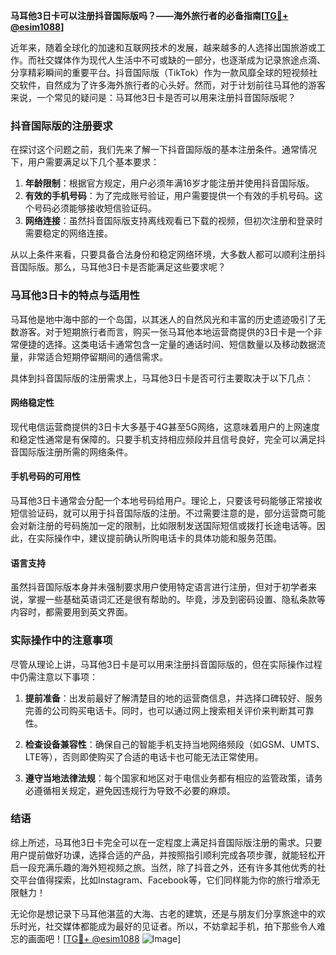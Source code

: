 **马耳他3日卡可以注册抖音国际版吗？——海外旅行者的必备指南[[TG💪+ @esim1088](https://t.me/s/esim1088)]**

近年来，随着全球化的加速和互联网技术的发展，越来越多的人选择出国旅游或工作。而社交媒体作为现代人生活中不可或缺的一部分，也逐渐成为记录旅途点滴、分享精彩瞬间的重要平台。抖音国际版（TikTok）作为一款风靡全球的短视频社交软件，自然成为了许多海外旅行者的心头好。然而，对于计划前往马耳他的游客来说，一个常见的疑问是：马耳他3日卡是否可以用来注册抖音国际版呢？

### 抖音国际版的注册要求

在探讨这个问题之前，我们先来了解一下抖音国际版的基本注册条件。通常情况下，用户需要满足以下几个基本要求：

1. **年龄限制**：根据官方规定，用户必须年满16岁才能注册并使用抖音国际版。
2. **有效的手机号码**：为了完成账号验证，用户需要提供一个有效的手机号码。这个号码必须能够接收短信验证码。
3. **网络连接**：虽然抖音国际版支持离线观看已下载的视频，但初次注册和登录时需要稳定的网络连接。

从以上条件来看，只要具备合法身份和稳定网络环境，大多数人都可以顺利注册抖音国际版。那么，马耳他3日卡是否能满足这些要求呢？

### 马耳他3日卡的特点与适用性

马耳他是地中海中部的一个岛国，以其迷人的自然风光和丰富的历史遗迹吸引了无数游客。对于短期旅行者而言，购买一张马耳他本地运营商提供的3日卡是一个非常便捷的选择。这类电话卡通常包含一定量的通话时间、短信数量以及移动数据流量，非常适合短期停留期间的通信需求。

具体到抖音国际版的注册需求上，马耳他3日卡是否可行主要取决于以下几点：

#### 网络稳定性

现代电信运营商提供的3日卡大多基于4G甚至5G网络，这意味着用户的上网速度和稳定性通常是有保障的。只要手机支持相应频段并且信号良好，完全可以满足抖音国际版注册所需的网络条件。

#### 手机号码的可用性

马耳他3日卡通常会分配一个本地号码给用户。理论上，只要该号码能够正常接收短信验证码，就可以用于抖音国际版的注册。不过需要注意的是，部分运营商可能会对新注册的号码施加一定的限制，比如限制发送国际短信或拨打长途电话等。因此，在实际操作中，建议提前确认所购电话卡的具体功能和服务范围。

#### 语言支持

虽然抖音国际版本身并未强制要求用户使用特定语言进行注册，但对于初学者来说，掌握一些基础英语词汇还是很有帮助的。毕竟，涉及到密码设置、隐私条款等内容时，都需要用到英文界面。

### 实际操作中的注意事项

尽管从理论上讲，马耳他3日卡是可以用来注册抖音国际版的，但在实际操作过程中仍需注意以下事项：

1. **提前准备**：出发前最好了解清楚目的地的运营商信息，并选择口碑较好、服务完善的公司购买电话卡。同时，也可以通过网上搜索相关评价来判断其可靠性。
   
2. **检查设备兼容性**：确保自己的智能手机支持当地网络频段（如GSM、UMTS、LTE等），否则即使购买了合适的电话卡也可能无法正常使用。

3. **遵守当地法律法规**：每个国家和地区对于电信业务都有相应的监管政策，请务必遵循相关规定，避免因违规行为导致不必要的麻烦。

### 结语

综上所述，马耳他3日卡完全可以在一定程度上满足抖音国际版注册的需求。只要用户提前做好功课，选择合适的产品，并按照指引顺利完成各项步骤，就能轻松开启一段充满乐趣的海外短视频之旅。当然，除了抖音之外，还有许多其他优秀的社交平台值得探索，比如Instagram、Facebook等，它们同样能为你的旅行增添无限魅力！

无论你是想记录下马耳他湛蓝的大海、古老的建筑，还是与朋友们分享旅途中的欢乐时光，社交媒体都能成为最好的见证者。所以，不妨拿起手机，拍下那些令人难忘的画面吧！[[TG💪+ @esim1088](https://t.me/s/esim1088) ![Image](https://i.postimg.cc/4NQfJmqS/Snipaste-2025-05-13-00-14-12.png)]